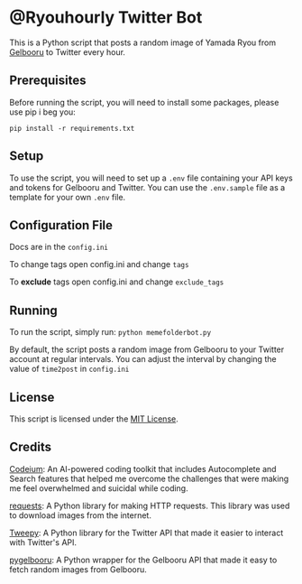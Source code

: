 # @Ryouhourly Twitter Bot

This is a Python script that posts a random image of Yamada Ryou from [Gelbooru](https://gelbooru.com/) to Twitter every hour.

## Prerequisites

Before running the script, you will need to install some packages, please use pip i beg you:

`pip install -r requirements.txt`

## Setup

To use the script, you will need to set up a `.env` file containing your API keys and tokens for Gelbooru and Twitter. You can use the `.env.sample` file as a template for your own `.env` file.

## Configuration File

Docs are in the  `config.ini`

To change tags open config.ini and change `tags`

To **exclude** tags open config.ini and change `exclude_tags`

## Running

To run the script, simply run:
`python memefolderbot.py`

By default, the script posts a random image from Gelbooru to your Twitter account at regular intervals. You can adjust the interval by changing the value of `time2post` in `config.ini`

## License

This script is licensed under the [MIT License](LICENSE).

## Credits

[Codeium](https://codeium.com/): An AI-powered coding toolkit that includes Autocomplete and Search features that helped me overcome the challenges that were making me feel overwhelmed and suicidal while coding.

[requests](https://github.com/psf/requests): A Python library for making HTTP requests. This library was used to download images from the internet.

[Tweepy](https://www.tweepy.org/): A Python library for the Twitter API that made it easier to interact with Twitter's API.

[pygelbooru](https://github.com/rainyDayDevs/pygelbooru): A Python wrapper for the Gelbooru API that made it easy to fetch random  images from Gelbooru.
